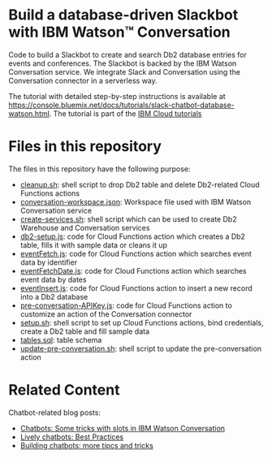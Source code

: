 # Build a database-driven Slackbot with IBM Watson™ Conversation
Code to build a Slackbot to create and search Db2 database entries for events and conferences. The Slackbot is backed by the IBM Watson Conversation service. We integrate Slack and Conversation using the Conversation connector in a serverless way. 

The tutorial with detailed step-by-step instructions is available at https://console.bluemix.net/docs/tutorials/slack-chatbot-database-watson.html. The tutorial is part of the [IBM Cloud tutorials](https://console.bluemix.net/docs/tutorials/index.html) 

# Files in this repository
The files in this repository have the following purpose:
* [cleanup.sh](cleanup.sh): shell script to drop Db2 table and delete Db2-related Cloud Functions actions
* [conversation-workspace.json](conversation-workspace.json): Workspace file used with IBM Watson Conversation service
* [create-services.sh](create-services.sh): shell script which can be used to create Db2 Warehouse and Conversation services
* [db2-setup.js](db2-setup.js): code for Cloud Functions action which creates a Db2 table, fills it with sample data or cleans it up
* [eventFetch.js](eventFetch.js): code for Cloud Functions action which searches event data by identifier
* [eventFetchDate.js](eventFetchDate.js): code for Cloud Functions action which searches event data by dates
* [eventInsert.js](eventInsert.js): code for Cloud Functions action to insert a new record into a Db2 database
* [pre-conversation-APIKey.js](pre-conversation-APIKey.js): code for Cloud Functions action to customize an action of the Conversation connector
* [setup.sh](setup.sh): shell script to set up Cloud Functions actions, bind credentials, create a Db2 table and fill sample data
* [tables.sql](tables.sql): table schema
* [update-pre-conversation.sh](update-pre-conversation.sh): shell script to update the pre-conversation action


# Related Content
Chatbot-related blog posts:
* [Chatbots: Some tricks with slots in IBM Watson Conversation](https://www.ibm.com/blogs/bluemix/2018/02/chatbots-some-tricks-with-slots-in-ibm-watson-conversation/)
* [Lively chatbots: Best Practices](https://www.ibm.com/blogs/bluemix/2017/07/lively-chatbots-best-practices/)
* [Building chatbots: more tipcs and tricks](https://www.ibm.com/blogs/bluemix/2017/06/building-chatbots-tips-tricks/)

